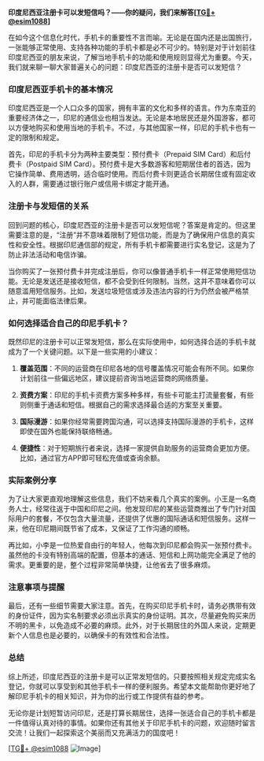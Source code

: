 **印度尼西亚注册卡可以发短信吗？——你的疑问，我们来解答[[TG💪+ @esim1088](https://t.me/s/esim1088)]**

在如今这个信息化时代，手机卡的重要性不言而喻。无论是在国内还是出国旅行，一张能够正常使用、支持各种功能的手机卡都是必不可少的。特别是对于计划前往印度尼西亚的朋友来说，了解当地手机卡的功能和使用规则显得尤为重要。今天，我们就来聊一聊大家普遍关心的问题：印度尼西亚的注册卡是否可以发短信？

### 印度尼西亚手机卡的基本情况

印度尼西亚是一个人口众多的国家，拥有丰富的文化和多样的语言。作为东南亚的重要经济体之一，印尼的通信业也相当发达。无论是本地居民还是外国游客，都可以方便地购买和使用当地的手机卡。不过，与其他国家一样，印尼的手机卡也有一定的限制和规定。

首先，印尼的手机卡分为两种主要类型：预付费卡（Prepaid SIM Card）和后付费卡（Postpaid SIM Card）。预付费卡是大多数游客和短期居住者的首选，因为它操作简单、费用透明，适合临时使用。而后付费卡则更适合长期居住或有固定收入的人群，需要通过银行账户或信用卡绑定才能开通。

### 注册卡与发短信的关系

回到问题的核心，印度尼西亚的注册卡是否可以发短信呢？答案是肯定的。但这里需要注意的是，“注册”并不意味着限制了短信功能，而是为了确保用户信息的真实性和安全性。根据印尼通信部的规定，所有手机卡都需要进行实名登记，这是为了防止非法活动和电信诈骗。

当你购买了一张预付费卡并完成注册后，你可以像普通手机卡一样正常使用短信功能。无论是发送还是接收短信，都不会受到任何限制。当然，这并不意味着你可以随意滥用短信服务。比如，发送垃圾短信或涉及违法内容的行为仍然会被严格禁止，并可能面临法律后果。

### 如何选择适合自己的印尼手机卡？

既然印尼的注册卡可以正常发短信，那么在实际使用中，如何选择合适的手机卡就成为了一个关键问题。以下是一些实用的小建议：

1. **覆盖范围**：不同的运营商在印尼各地的信号覆盖情况可能会有所不同。如果你计划前往一些偏远地区，建议提前咨询当地运营商的网络质量。
   
2. **资费方案**：印尼的手机卡资费方案多种多样，有些卡可能主打流量套餐，有些则侧重于通话和短信。根据自己的需求选择最合适的方案至关重要。

3. **国际漫游**：如果你经常需要跨国沟通，可以选择支持国际漫游的手机卡，这样即使在国外也能保持联络畅通。

4. **便捷性**：对于短期旅行者来说，选择一家提供自助服务的运营商会更加方便。比如，通过官方APP即可轻松充值或查询余额。

### 实际案例分享

为了让大家更直观地理解这些信息，我们不妨来看几个真实的案例。小王是一名商务人士，经常往返于中国和印尼之间。他发现印尼的某些运营商推出了专门针对国际用户的套餐，不仅包含大量流量，还提供了优惠的国际通话和短信服务。这样一来，他在印尼期间既节省了成本，又保证了工作沟通的顺畅。

再比如，小李是一位热爱自由行的年轻人，他每次到印尼都会购买一张预付费卡。虽然他的卡没有特别高端的配置，但基本的通话、短信和上网功能完全满足了他的需求。更重要的是，整个过程非常简单快捷，让他省去了很多麻烦。

### 注意事项与提醒

最后，还有一些细节需要大家注意。首先，在购买印尼手机卡时，请务必携带有效的身份证件，因为实名制要求必须出示真实的身份证明。其次，尽量避免购买来历不明的黑卡，以免造成不必要的麻烦。此外，对于长期居住的外国人来说，定期更新个人信息也是必要的，以确保卡的有效性和合法性。

### 总结

综上所述，印度尼西亚的注册卡是可以正常发短信的。只要按照相关规定完成实名登记，你就可以享受到和其他手机卡一样的便利服务。希望本文能帮助你更好地了解印尼手机卡的相关知识，并为你的出行或工作提供有益的参考。

无论你是计划短暂访问印尼，还是打算长期居住，选择一张适合自己的手机卡都是一件值得认真对待的事情。如果你还有其他关于印尼手机卡的问题，欢迎随时留言交流！让我们一起探索这个美丽而又充满活力的国度吧！

[[TG💪+ @esim1088](https://t.me/s/esim1088) ![Image](https://i.postimg.cc/4NQfJmqS/Snipaste-2025-05-13-00-14-12.png)]